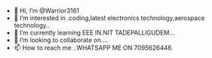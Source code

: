 - 👋 Hi, I’m @Warrior3161
- 👀 I’m interested in .coding,latest electronics technology,aerospace technology..
- 🌱 I’m currently learning EEE IN.NIT TADEPALLIGUDEM...
- 💞️ I’m looking to collaborate on ...
- 📫 How to reach me ..WHATSAPP ME ON 7095626446.

<!---
Warrior3161/Warrior3161 is a ✨ special ✨ repository because its `README.md` (this file) appears on your GitHub profile.
You can click the Preview link to take a look at your changes.
--->
